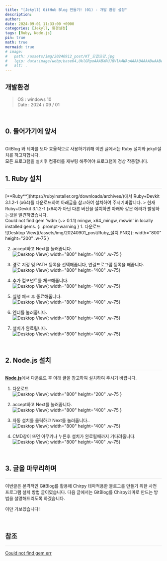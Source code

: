 ```yaml
---
title: "[Jekyll] GitHub Blog 만들기! (01) - 개발 환경 설정"
description: 
author:
date: 2024-09-01 11:33:00 +0900
categories: [Jekyll, 환경설정]
tags: [Ruby, Node.js]
pin: true
math: true
mermaid: true
# image:
#   path: /assets/img/20240912_post/KT_모집요강.jpg
#   lqip: data:image/webp;base64,UklGRpoAAABXRUJQVlA4WAoAAAAQAAAADwAABwAAQUxQSDIAAAARL0AmbZurmr57yyIiqE8oiG0bejIYEQTgqiDA9vqnsUSI6H+oAERp2HZ65qP/VIAWAFZQOCBCAAAA8AEAnQEqEAAIAAVAfCWkAALp8sF8rgRgAP7o9FDvMCkMde9PK7euH5M1m6VWoDXf2FkP3BqV0ZYbO6NA/VFIAAAA
#   alt: .
---
```


## **개발환경**
> OS : windows 10<br/>
Date : 2024 / 09 / 01

<br/>

## **0. 들어가기에 앞서**
<hr style="height: 0.5px; background-color: rgba(0, 0, 0, .1); border: none;" />
GitBlog 와 테마를 보다 효율적으로 사용하기위해 이번 글에서는 Ruby 설치와 jekyll설치를 하고자합니다.<br/>
모든 프로그램을 설치후 컴퓨터를 재부팅 해주어야 프로그램이 정상 작동합니다.

<br/>

## **1. Ruby 설치**
<hr style="height: 0.5px; background-color: rgba(0, 0, 0, .1); border: none;" />
[**Ruby**](https://rubyinstaller.org/downloads/archives/)에서 Ruby+Devkit 3.1.2-1 (x64)를 다운로드하여 아래글을 참고하여 설치하여 주시기바랍니다.
> 현재 Ruby+Devkit 3.1.2-1 (x64)가 아닌 다른 버전을 설치하면 아래와 같은 에러가 발생하는것을 발견하였습니다.<br/>
Could not find gem 'wdm (~> 0.1.1) mingw, x64_mingw, mswin' in locally installed gems.
{: .prompt-warning }
1. 다운로드<br/>
![Desktop View](/assets/img/20240901_post/Ruby_설치.PNG){: width="800" height="200" .w-75 }

2. accept하고 Next를 눌러줍니다.<br/>
![Desktop View](/assets/img/20240901_post/Ruby_install_01.JPG){: width="800" height="400" .w-75 }

3. 경로 지정 및 PATH 등록을 선택해줍니다, 연결프로그램 등록을 해줍니다.<br/>
![Desktop View](/assets/img/20240901_post/Ruby_install_02.JPG){: width="800" height="400" .w-75}

4. 추가 컴포넌트를 체크해줍니다.<br/>
![Desktop View](/assets/img/20240901_post/Ruby_install_03.JPG){: width="800" height="400" .w-75}

5. 실행 체크 후 종료해줍니다.<br/>
![Desktop View](/assets/img/20240901_post/Ruby_install_04.JPG){: width="800" height="400" .w-75}

6. 엔터를 눌러줍니다.<br/>
![Desktop View](/assets/img/20240901_post/Ruby_install_05.JPG){: width="800" height="400" .w-75}

7. 설치가 완료됩니다.<br/>
![Desktop View](/assets/img/20240901_post/Ruby_install_06.JPG){: width="800" height="400" .w-75}

<br/>

## **2. Node.js 설치**
<hr style="height: 0.5px; background-color: rgba(0, 0, 0, .1); border: none;" />

 [**Node.js**](https://nodejs.org/en/)에서 다운로드 후 아래 글을 참고하여 설치하여 주시기 바랍니다.
1. 다운로드<br/>
![Desktop View](/assets/img/20240901_post/nodejs_install_01.JPG){: width="800" height="200" .w-75 }

2. accept하고 Next를 눌러줍니다.<br/>
![Desktop View](/assets/img/20240901_post/nodejs_install_02.JPG){: width="800" height="400" .w-75 }

3. 자동 설치를 클릭하고 Next를 눌러줍니다..<br/>
![Desktop View](/assets/img/20240901_post/nodejs_install_03.JPG){: width="800" height="400" .w-75}

4. CMD창이 뜨면 아무키나 누른후 설치가 완료될때까지 기다려줍니다.<br/>
![Desktop View](/assets/img/20240901_post/nodejs_install_04.JPG){: width="800" height="400" .w-75}

<br/>

## **3. 글을 마무리하며**
<hr style="height: 0.5px; background-color: rgba(0, 0, 0, .1); border: none;" />
이번글은 본격적인 GitBlog를 활용해 Chirpy 테마적용한 블로그를 만들기 위한 사전 프로그램 설치 방법 글이였습니다.
다음 글에서는 GitBlog를 Chirpy테마로 만드는 방법을 설명해드리도록 하겠습니다.

이만 가보겠습니다!

<br/>

## **참조**
<hr style="height: 0.5px; background-color: rgba(0, 0, 0, .1); border: none;" />
<a href="https://stackoverflow.com/questions/78553132/shopify-error-coming-from-bundle-install/78617137#78617137" target="_blank">Could not find gem err</a>